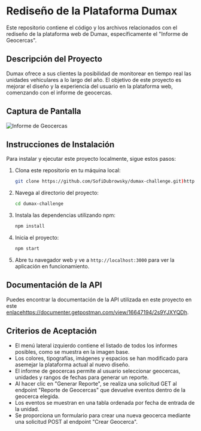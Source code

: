 # Rediseño de la Plataforma Dumax

Este repositorio contiene el código y los archivos relacionados con el rediseño de la plataforma web de Dumax, específicamente el "Informe de Geocercas".

## Descripción del Proyecto

Dumax ofrece a sus clientes la posibilidad de monitorear en tiempo real las unidades vehiculares a lo largo del año. El objetivo de este proyecto es mejorar el diseño y la experiencia del usuario en la plataforma web, comenzando con el informe de geocercas.

## Captura de Pantalla

![Informe de Geocercas](https://firebasestorage.googleapis.com/v0/b/dumax-eld.appspot.com/o/Dashboard%20-%20Reporte%20Geocercas%402x.jpg?alt=media&token=67f66e66-8aad-424e-a4b5-ff86a7517b15)

## Instrucciones de Instalación

Para instalar y ejecutar este proyecto localmente, sigue estos pasos:

1. Clona este repositorio en tu máquina local:

   ```bash
   git clone https://github.com/SofiDubrowsky/dumax-challenge.git)https://github.com/SofiDubrowsky/dumax-challenge.git

2. Navega al directorio del proyecto:

   ```bash
   cd dumax-challenge

3. Instala las dependencias utilizando npm:

   ```bash
   npm install

4. Inicia el proyecto:

   ```bash
   npm start

5. Abre tu navegador web y ve a `http://localhost:3000` para ver la aplicación en funcionamiento.

## Documentación de la API

Puedes encontrar la documentación de la API utilizada en este proyecto en este [enlace](https://documenter.getpostman.com/view/16647194/2s9YJXYQDh)https://documenter.getpostman.com/view/16647194/2s9YJXYQDh.

## Criterios de Aceptación

* El menú lateral izquierdo contiene el listado de todos los informes posibles, como se muestra en la imagen base.
* Los colores, tipografías, imágenes y espacios se han modificado para asemejar la plataforma actual al nuevo diseño.
* El informe de geocercas permite al usuario seleccionar geocercas, unidades y rangos de fechas para generar un reporte.
* Al hacer clic en "Generar Reporte", se realiza una solicitud GET al endpoint "Reporte de Geocercas" que devuelve eventos dentro de la geocerca elegida.
* Los eventos se muestran en una tabla ordenada por fecha de entrada de la unidad.
* Se proporciona un formulario para crear una nueva geocerca mediante una solicitud POST al endpoint "Crear Geocerca".



